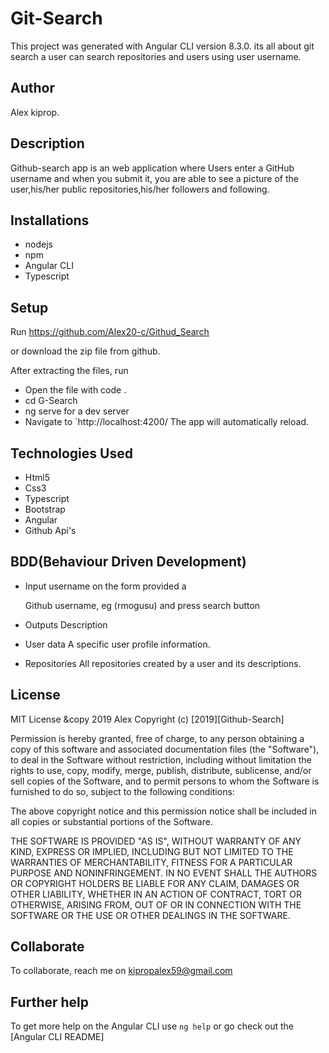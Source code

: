 # Git-Search
This project was generated with Angular CLI version 8.3.0. its all about git search a user can search repositories and users using user username.

## Author
Alex kiprop.

## Description

Github-search app is an web application where Users enter a GitHub username and when you submit it, you are able to see a picture of the user,his/her public repositories,his/her followers and following.


## Installations

* nodejs
* npm
* Angular CLI
* Typescript

## Setup

Run https://github.com/Alex20-c/Githud_Search

or download the zip file from github.

After extracting the files, run
* Open the file with code .
* cd G-Search
*  ng serve for a dev server
* Navigate to `http://localhost:4200/ The app will automatically reload.


## Technologies Used
* Html5
* Css3
* Typescript
* Bootstrap
* Angular
* Github Api's

## BDD(Behaviour Driven Development)

* Input username on the form provided a

	Github username, eg (rmogusu) and press search button 

* Outputs	Description

* User data	A specific user profile information.
* Repositories	All repositories created by a user and its descriptions.



## License
MIT License &copy 2019 Alex
Copyright (c) [2019][Github-Search]

Permission is hereby granted, free of charge, to any person obtaining a copy of this software and associated documentation files (the "Software"), to deal in the Software without restriction, including without limitation the rights to use, copy, modify, merge, publish, distribute, sublicense, and/or sell copies of the Software, and to permit persons to whom the Software is furnished to do so, subject to the following conditions:

The above copyright notice and this permission notice shall be included in all copies or substantial portions of the Software.

THE SOFTWARE IS PROVIDED "AS IS", WITHOUT WARRANTY OF ANY KIND, EXPRESS OR IMPLIED, INCLUDING BUT NOT LIMITED TO THE WARRANTIES OF MERCHANTABILITY, FITNESS FOR A PARTICULAR PURPOSE AND NONINFRINGEMENT. IN NO EVENT SHALL THE AUTHORS OR COPYRIGHT HOLDERS BE LIABLE FOR ANY CLAIM, DAMAGES OR OTHER LIABILITY, WHETHER IN AN ACTION OF CONTRACT, TORT OR OTHERWISE, ARISING FROM, OUT OF OR IN CONNECTION WITH THE SOFTWARE OR THE USE OR OTHER DEALINGS IN THE SOFTWARE.

## Collaborate

To collaborate, reach me on kipropalex59@gmail.com

## Further help

To get more help on the Angular CLI use `ng help` or go check out the [Angular CLI README]